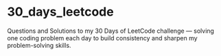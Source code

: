 # 30_days_leetcode
Questions and Solutions to my 30 Days of LeetCode challenge — solving one coding problem each day to build consistency and sharpen my problem-solving skills.
